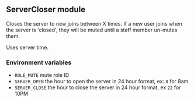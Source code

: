 ## ServerCloser module
Closes the server to new joins between X times. If a new user joins when the server is 'closed', they will be muted until a staff member un-mutes them. 

Uses server time.

### Environment variables
- `ROLE_MUTE` mute role ID
- `SERVER_OPEN` the hour to open the server in 24 hour format, ex: `8` for 8am
- `SERVER_CLOSE` the hour to close the server in 24 hour format, ex `22` for 10PM
